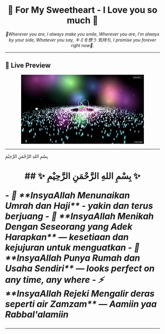 
<!-- Banner -->
<p align="center">
</p>

<h1 align="center">🌌 For My Sweetheart - I Love you so much 💫</h1>
<p align="center">
  <i>🌹Wherever you are, I always make you smile, Wherever you are, I'm always by your side, Whatever you say, キミを想う 気持ち, I promise you forever right now🌹.</i>
</p>


---


## 🚀 Live Preview
<p align="center">
   <img alt="image" src="gif.gif"/>
</p>

</p>

---

بِسْمِ اللهِ الرَّحْمَنِ الرَّحِيْمِ 
<h1 align="center">## ✨  بِسْمِ اللهِ الرَّحْمَنِ الرَّحِيْمِ  ✨
<p align="left">
  <i>- 🌠 **InsyaAllah Menunaikan Umrah dan Haji** - yakin dan terus berjuang  
- 💖 **InsyaAllah Menikah Dengan Seseorang yang Adek Harapkan** — kesetiaan dan kejujuran untuk menguatkan  
- 📱 **InsyaAllah Punya Rumah dan Usaha Sendiri** — looks perfect on any time, any where  
- ⚡ **InsyaAllah Rejeki Mengalir deras seperti air Zamzam** — Aamiin yaa Rabbal'alamiin </i>
</p>

---










